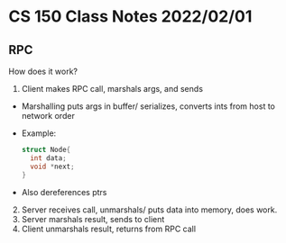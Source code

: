 # CS 150 Class Notes 2022/02/01

## RPC

How does it work?

1. Client makes RPC call, marshals args, and sends
  * Marshalling puts args in buffer/ serializes, converts ints from host
    to network order
  * Example:

    ```C
    struct Node{
      int data;
      void *next;
    }
    ```
  * Also dereferences ptrs
2. Server receives call, unmarshals/ puts data into memory,
   does work.
3. Server marshals result, sends to client
4. Client unmarshals result, returns from RPC call


